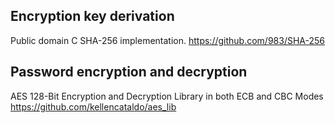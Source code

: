 ## Encryption key derivation
Public domain C SHA-256 implementation.
https://github.com/983/SHA-256

## Password encryption and decryption
AES 128-Bit Encryption and Decryption Library in both ECB and CBC Modes
https://github.com/kellencataldo/aes_lib
